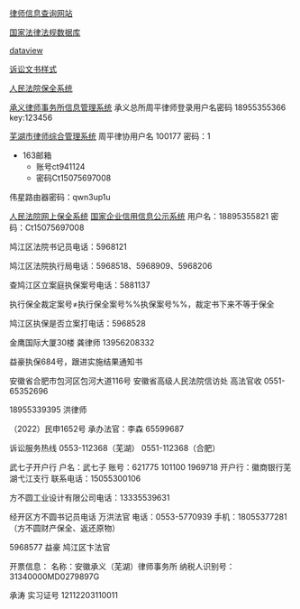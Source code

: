 [律师信息查询网站](https://credit.acla.org.cn/)

[国家法律法规数据库](https://flk.npc.gov.cn/)

[dataview](https://zhuanlan.zhihu.com/p/373623264)

[诉讼文书样式](https://www.court.gov.cn/susongyangshi-80.html)

[人民法院保全系统](https://baoquan.court.gov.cn/#/home/index)

[承义律师事务所信息管理系统](http://36.7.115.54:8070/cylssws/login)
承义总所周平律师登录用户名密码
18955355366  key:123456

[芜湖市律师综合管理系统](http://60.167.58.41:1983/lsxt/login)
周平律协用户名 100177 密码：1

- 163邮箱
	- 账号ct941124
	- 密码Ct15075697008

伟星路由器密码：qwn3up1u

[人民法院网上保全系统](https://baoquan.court.gov.cn/#/home/index)
[国家企业信用信息公示系统](http://www.gsxt.gov.cn/socialuser-use-login.html?aaa=)
用户名：18895355821 密码：Ct15075697008

鸠江区法院书记员电话：5968121

鸠江区法院执行局电话：5968518、5968909、5968206

查鸠江区立案庭执保案号电话：5881137

执行保全裁定案号≠执行保全案号%%执保案号%%，裁定书下来不等于保全

鸠江区执保是否立案打电话：5968528 

金鹰国际大厦30楼 龚律师 13956208332

益豪执保684号，跟进实施结果通知书

安徽省合肥市包河区包河大道116号 安徽省高级人民法院信访处 高法官收 0551-65352696

18955339395 洪律师

（2022）民申1652号 承办法官：李森 65599687 

诉讼服务热线 0553-112368（芜湖） 0551-112368（合肥）

武七子开户行
户名：武七子
账号：621775 101100 1969718
开户行：徽商银行芜湖弋江支行
联系电话：15055300106

方不圆工业设计有限公司电话：13335539631

经开区方不圆书记员电话 万洪法官 电话：0553-5770939 手机：18055377281（方不圆财产保全、返还原物）

5968577 益豪 鸠江区卞法官

开票信息：
名称：安徽承义（芜湖）律师事务所
纳税人识别号：31340000MD0279897G

承涛 实习证号 12112203110011